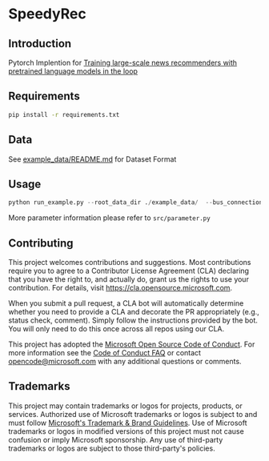# SpeedyRec

## Introduction
Pytorch Implention for [Training large-scale news recommenders with pretrained language models in the loop](https://arxiv.org/pdf/2102.09268.pdf)
## Requirements
```bash
pip install -r requirements.txt
```
## Data
See [example_data/README.md](example_data/README.md) for Dataset Format


## Usage
```python
python run_example.py --root_data_dir ./example_data/  --bus_connection True --content_refinement True --max_keyword_freq 100 --news_attributes title --beta_for_cache 0.002 --max_step_in_cache 20  --mode train_test  --world_size -1 --pretrained_model_path None
```
More parameter information please refer to `src/parameter.py`


## Contributing

This project welcomes contributions and suggestions.  Most contributions require you to agree to a
Contributor License Agreement (CLA) declaring that you have the right to, and actually do, grant us
the rights to use your contribution. For details, visit https://cla.opensource.microsoft.com.

When you submit a pull request, a CLA bot will automatically determine whether you need to provide
a CLA and decorate the PR appropriately (e.g., status check, comment). Simply follow the instructions
provided by the bot. You will only need to do this once across all repos using our CLA.

This project has adopted the [Microsoft Open Source Code of Conduct](https://opensource.microsoft.com/codeofconduct/).
For more information see the [Code of Conduct FAQ](https://opensource.microsoft.com/codeofconduct/faq/) or
contact [opencode@microsoft.com](mailto:opencode@microsoft.com) with any additional questions or comments.

## Trademarks

This project may contain trademarks or logos for projects, products, or services. Authorized use of Microsoft 
trademarks or logos is subject to and must follow 
[Microsoft's Trademark & Brand Guidelines](https://www.microsoft.com/en-us/legal/intellectualproperty/trademarks/usage/general).
Use of Microsoft trademarks or logos in modified versions of this project must not cause confusion or imply Microsoft sponsorship.
Any use of third-party trademarks or logos are subject to those third-party's policies.
